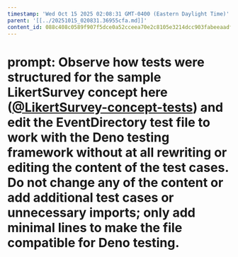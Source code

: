 ```yaml
---
timestamp: 'Wed Oct 15 2025 02:08:31 GMT-0400 (Eastern Daylight Time)'
parent: '[[../20251015_020831.36955cfa.md]]'
content_id: 088c408c0589f907f5dce0a52cceea70e2c8105e3214dcc903fabeeaadfc4b6d
---
```


# prompt: Observe how tests were structured for the sample LikertSurvey concept here ([@LikertSurvey-concept-tests](/src/concepts/LikertSurvey/LikertSurveyConcept.test.ts)) and edit the EventDirectory test file to work with the Deno testing framework without at all rewriting or editing the content of the test cases. Do not change any of the content or add additional test cases or unnecessary imports; only add minimal lines to make the file compatible for Deno testing.

